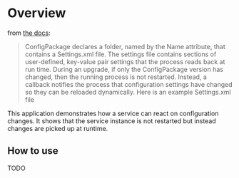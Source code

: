 # Overview

from [the docs](https://docs.microsoft.com/en-us/azure/service-fabric/service-fabric-application-and-service-manifests):

> ConfigPackage declares a folder, named by the Name attribute, that contains a Settings.xml file. The settings file contains sections of user-defined, key-value pair settings that the process reads back at run time. During an upgrade, if only the ConfigPackage version has changed, then the running process is not restarted. Instead, a callback notifies the process that configuration settings have changed so they can be reloaded dynamically. Here is an example Settings.xml file

This application demonstrates how a service can react on configuration changes. It shows that the service instance is not restarted but instead changes are picked up at runtime.

## How to use

TODO